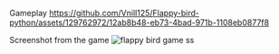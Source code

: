Gameplay
https://github.com/Vnill125/Flappy-bird-python/assets/129762972/12ab8b48-eb73-4bad-971b-1108eb0877f8


Screenshot from the game
![flappy bird game ss](https://user-images.githubusercontent.com/129762972/236937156-be9ccb15-bd0a-4b66-917c-da9fc8d8259a.png)
